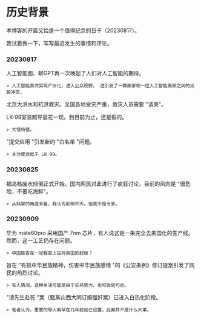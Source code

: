 # 历史背景

本博客的开篇又恰逢一个值得纪念的日子（20230817）。

我试着做一下，写写最近发生的事情和评论。

### 20230817

人工智能图、聊GPT再一次唤起了人们对人工智能的期待。  

    > 人工智能首次实现产业化，进入公众视野。 这引发了一群画家和一位人工智能画家之间的尖锐冲突。

北京大洪水和抗洪救灾。全国各地受灾严重，救灾人员需要 "请柬"。

LK-99室温超导昙花一现。到目前为止，还是假的。  

    > 大错特错。

"提交应用 "引发新的 "白名单 "问题。  

    > 关注度远低于 LK-99。

### 20230825

福岛核废水倾倒正式开始。国内网民对此进行了疯狂讨论，目前的风向是 "很危险，不要吃海鲜"。  

    > 从科学的角度来看，我认为影响不大。但我不是专家。

### 20230909

华为 mate60pro 采用国产 7nm 芯片，有人说这是一条完全去美国化的生产线。然而，这一工艺仍存在问题。  

    > 中国能否在一定程度上应对美国的封锁？

旨在 "有损中华民族精神，伤害中华民族感情 "的《公安条例》修订提案引发了网民的热烈讨论。  

    > 有人猜测，这种关注可能是由于反共势力，也可能是巧合。

"请先生赴死 "案（甄某山西大同订婚强奸案）已进入白热化阶段。  

    > 笔者认为，重要的导火索早在几年前就已设置，此案并不是什么大事。
